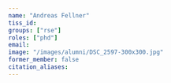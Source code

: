 ```yaml
---
name: "Andreas Fellner"
tiss_id: 
groups: ["rse"]
roles: ["phd"]
email:
image: "/images/alumni/DSC_2597-300x300.jpg"
former_member: false
citation_aliases:
---
```


<!--
Your custom content goes here.
-->